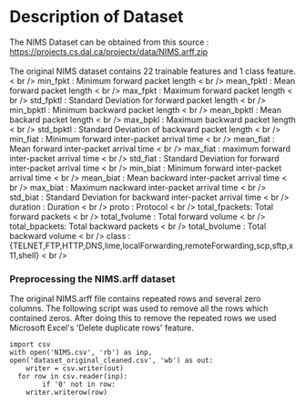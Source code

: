 # Description of Dataset #

The NIMS Dataset can be obtained from this source : https://projects.cs.dal.ca/projectx/data/NIMS.arff.zip<br />
<br />
The original NIMS dataset contains 22 trainable features and 1 class feature.< br />
min_fpkt			:		Minimum forward packet length < br />
mean_fpktl		:		Mean forward packet length < br />
max_fpkt			:		Maximum forward packet length < br />
std_fpktl			:		Standard Deviation for forward packet length < br />
min_bpktl			:		Minimum backward packet length < br />
mean_bpktl		:		Mean backard packet length < br />
max_bpkl			:		Maximum backward packet length < br />
std_bpktl			:		Standard Deviation of backward packet length < br />
min_fiat			:		Minimum forward inter-packet arrival time < br />
mean_fiat			:		Mean forward inter-packet arrival time < br />
max_fiat			:		maximum forward inter-packet arrival time < br />
std_fiat			:		Standard Deviation for forward inter-packet arrival time < br />
min_biat			:		Minimum forward inter-packet arrival time < br />
mean_biat			: 	Mean backward inter-packet arrival time < br />
max_biat			:		Maximum nackward inter-packet arrival time < br />
std_biat			:		Standard Deviation for backward inter-packet arrival time < br />
duration			: 	Duration < br />
proto					: 	Protocol < br />
total_fpackets:		Total forward packets < br />
total_fvolume	:		Total forward volume < br />
total_bpackets:		Total backward packets < br />
total_bvolume	:		Total backward volume < br />
class					: 	{TELNET,FTP,HTTP,DNS,lime,localForwarding,remoteForwarding,scp,sftp,x11,shell} < br />

### Preprocessing the NIMS.arff dataset ###
The original NIMS.arff file contains repeated rows and several zero columns. The following script  was used to remove all the rows which contained zeros. After doing this to remove the repeated rows  we used Microsoft Excel's 'Delete duplicate rows' feature.<br />
```
import csv
with open('NIMS.csv', 'rb') as inp, open('dataset_original_cleaned.csv', 'wb') as out:
	writer = csv.writer(out)
  for row in csv.reader(inp):
		if '0' not in row:
    writer.writerow(row)
```
